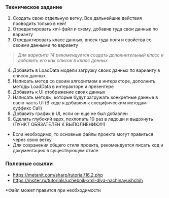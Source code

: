 ### Техническое задание
1. Cоздать свою отдельную ветку. Все дальнейшие действия проводить только в ней!
2. Отредактировать xml-файл и схему, добавив туда свои данные по варианту
3. Отредактировать класс данных, внеся туда поля и свойства со своими данными по варианту
>*Для варианта 14 рекомендуется создать дополнительный класс и добавить его как список в класс данных*
4. Добавить в LoadData модели загрузку своих данных по варианту в список данных
5. Написать метод со своим алгоритмом в интеракторе, дополнить методы LoadData в интеракторе и презентере
6. Добавить к UI отображение своих данных
7. Написать методы, которые будут загружать конкретные данные в свою часть UI (В коде я добавлял к специфическим методам суффикс Call)
8. Добавить график в UI, если он еще не был добавлен
9. Сделать глубокий вдох, похлопать 10 раз в ладоши и выдохнуть (ПУНКТ ОБЯЗАТЕЛЕН К ВЫПОЛНЕНИЮ!!!)

- Если необходимо, то основные файлы проекта могут правиться через свою ветку
- Для сохранения общего стиля проекта, рекомендуется писать код и документацию в существующем стиле

### Полезные ссылки
- https://metanit.com/sharp/tutorial/16.2.php
- https://msiter.ru/tutorials/uchebnik-xml-dlya-nachinayushchih

*Файл может правится при необходимости
